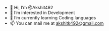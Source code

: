 - 👋 Hi, I’m @Akshit492
- 👀 I’m interested in Development
- 🌱 I’m currently learning Coding languages
- 📫 You can mail me at akshitk492@gmail.com

<!---
Akshit492/Akshit492 is a ✨ special ✨ repository because its `README.md` (this file) appears on your GitHub profile.
You can click the Preview link to take a look at your changes.
--->

